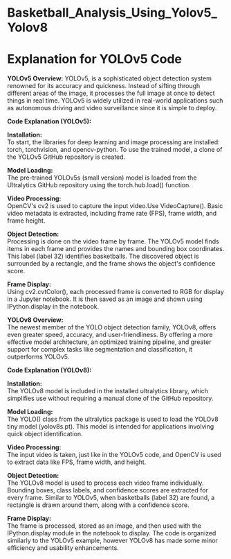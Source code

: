 # Basketball_Analysis_Using_Yolov5_Yolov8

# Explanation for YOLOv5 Code

<b>YOLOv5 Overview:</b> YOLOv5, is a sophisticated object detection system renowned for its accuracy and quickness. Instead of sifting through different areas of the image, it processes the full image at once to detect things in real time. YOLOv5 is widely utilized in real-world applications such as autonomous driving and video surveillance since it is simple to deploy.

<b>Code Explanation (YOLOv5): </b><br>

<b>Installation: </b> <br>
To start, the libraries for deep learning and image processing are installed: torch, torchvision, and opencv-python. To use the trained model, a clone of the YOLOv5 GitHub repository is created.<br>

<b>Model Loading: </b><br>
The pre-trained YOLOv5s (small version) model is loaded from the Ultralytics GitHub repository using the torch.hub.load() function.<br>

<b>Video Processing: </b><br>
OpenCV's cv2 is used to capture the input video.Use VideoCapture(). Basic video metadata is extracted, including frame rate (FPS), frame width, and frame height.<br>

<b>Object Detection: </b><br>
Processing is done on the video frame by frame. The YOLOv5 model finds items in each frame and provides the names and bounding box coordinates. This label (label 32) identifies basketballs. The discovered object is surrounded by a rectangle, and the frame shows the object's confidence score.<br>

<b>Frame Display: </b><br>
Using cv2.cvtColor(), each processed frame is converted to RGB for display in a Jupyter notebook. It is then saved as an image and shown using IPython.display in the notebook.<br>

<b>YOLOv8 Overview:</b><br>
The newest member of the YOLO object detection family, YOLOv8, offers even greater speed, accuracy, and user-friendliness. By offering a more effective model architecture, an optimized training pipeline, and greater support for complex tasks like segmentation and classification, it outperforms YOLOv5.<br>

<b>Code Explanation (YOLOv8):</b>

<b>Installation:</b> <br>The YOLOv8 model is included in the installed ultralytics library, which simplifies use without requiring a manual clone of the GitHub repository.<br>

<b>Model Loading:</b><br> The YOLO() class from the ultralytics package is used to load the YOLOv8 tiny model (yolov8s.pt). This model is intended for applications involving quick object identification.<br>

<b>Video Processing:</b><br> The input video is taken, just like in the YOLOv5 code, and OpenCV is used to extract data like FPS, frame width, and height.<br>

<b>Object Detection:</b><br>The YOLOv8 model is used to process each video frame individually. Bounding boxes, class labels, and confidence scores are extracted for every frame. Similar to YOLOv5, when basketballs (label 32) are found, a rectangle is drawn around them, along with a confidence score.<br>
 
<b>Frame Display:</b><br> The frame is processed, stored as an image, and then used with the IPython.display module in the notebook to display. The code is organized similarly to the YOLOv5 example, however YOLOv8 has made some minor efficiency and usability enhancements.<br>
